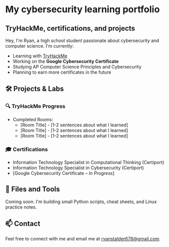 # My cybersecurity learning portfolio
## TryHackMe, certifications, and projects

Hey, I'm Ryan, a high school student passionate about cybersecurity and computer science. I'm currently:

-  Learning with [TryHackMe](https://tryhackme.com)
-  Working on the **Google Cybersecurity Certificate**
-  Studying AP Computer Science Principles and Cybersecurity
-  Planning to earn more certificates in the future

## 🛠️ Projects & Labs

### 🔍 TryHackMe Progress
- Completed Rooms:
  - [Room Title] - [1-2 sentences about what I learned]
  - [Room Title] - [1-2 sentences about what I learned]
  - [Room Title] - [1-2 sentences about what I learned]

### 🎓 Certifications
- Information Technology Specialist in Computational Thinking (Certiport)
- Information Technology Specialist in Cybersecurity (Certiport)
- [Google Cybersecurity Certificate – *In Progress*]

## 📁 Files and Tools
Coming soon. I'm building small Python scripts, cheat sheets, and Linux practice notes.

## 📫 Contact
Feel free to connect with me and email me at ryanstalder678@gmail.com.
